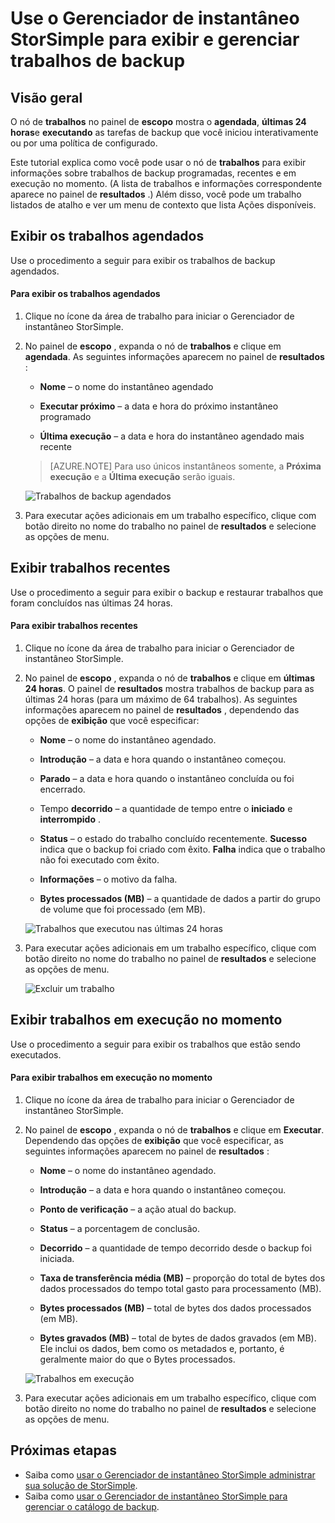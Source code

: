 <properties 
   pageTitle="Gerenciador de instantâneo StorSimple trabalhos de backup | Microsoft Azure"
   description="Descreve como usar o snap-in MMC Gerenciador de instantâneo StorSimple para exibir e gerenciar trabalhos de backup programados, atualmente em execução e concluídos."
   services="storsimple"
   documentationCenter="NA"
   authors="SharS"
   manager="carmonm"
   editor="" />
<tags 
   ms.service="storsimple"
   ms.devlang="NA"
   ms.topic="article"
   ms.tgt_pltfrm="NA"
   ms.workload="TBD"
   ms.date="04/26/2016"
   ms.author="v-sharos" />


# <a name="use-storsimple-snapshot-manager-to-view-and-manage-backup-jobs"></a>Use o Gerenciador de instantâneo StorSimple para exibir e gerenciar trabalhos de backup

## <a name="overview"></a>Visão geral

O nó de **trabalhos** no painel de **escopo** mostra o **agendada**, **últimas 24 horas**e **executando** as tarefas de backup que você iniciou interativamente ou por uma política de configurado. 

Este tutorial explica como você pode usar o nó de **trabalhos** para exibir informações sobre trabalhos de backup programadas, recentes e em execução no momento. (A lista de trabalhos e informações correspondente aparece no painel de **resultados** .) Além disso, você pode um trabalho listados de atalho e ver um menu de contexto que lista Ações disponíveis.

## <a name="view-scheduled-jobs"></a>Exibir os trabalhos agendados

Use o procedimento a seguir para exibir os trabalhos de backup agendados.

#### <a name="to-view-scheduled-jobs"></a>Para exibir os trabalhos agendados

1. Clique no ícone da área de trabalho para iniciar o Gerenciador de instantâneo StorSimple. 

2. No painel de **escopo** , expanda o nó de **trabalhos** e clique em **agendada**. As seguintes informações aparecem no painel de **resultados** :

    - **Nome** – o nome do instantâneo agendado

    - **Executar próximo** – a data e hora do próximo instantâneo programado

    - **Última execução** – a data e hora do instantâneo agendado mais recente

    >[AZURE.NOTE] Para uso únicos instantâneos somente, a **Próxima execução** e a **Última execução** serão iguais. 
 
    ![Trabalhos de backup agendados](./media/storsimple-snapshot-manager-manage-backup-jobs/HCS_SSM_Jobs_scheduled.png) 
 
3. Para executar ações adicionais em um trabalho específico, clique com botão direito no nome do trabalho no painel de **resultados** e selecione as opções de menu.

## <a name="view-recent-jobs"></a>Exibir trabalhos recentes

Use o procedimento a seguir para exibir o backup e restaurar trabalhos que foram concluídos nas últimas 24 horas.

#### <a name="to-view-recent-jobs"></a>Para exibir trabalhos recentes

1. Clique no ícone da área de trabalho para iniciar o Gerenciador de instantâneo StorSimple.

2. No painel de **escopo** , expanda o nó de **trabalhos** e clique em **últimas 24 horas**. O painel de **resultados** mostra trabalhos de backup para as últimas 24 horas (para um máximo de 64 trabalhos). As seguintes informações aparecem no painel de **resultados** , dependendo das opções de **exibição** que você especificar:

    - **Nome** – o nome do instantâneo agendado.
 
    - **Introdução** – a data e hora quando o instantâneo começou.

    - **Parado** – a data e hora quando o instantâneo concluída ou foi encerrado.

    - Tempo **decorrido** – a quantidade de tempo entre o **iniciado** e **interrompido** .

    - **Status** – o estado do trabalho concluído recentemente. **Sucesso** indica que o backup foi criado com êxito. **Falha** indica que o trabalho não foi executado com êxito.

    - **Informações** – o motivo da falha.

    - **Bytes processados (MB)** – a quantidade de dados a partir do grupo de volume que foi processado (em MB). 

    ![Trabalhos que executou nas últimas 24 horas](./media/storsimple-snapshot-manager-manage-backup-jobs/HCS_SSM_Jobs_Last_24_hours.png) 

3. Para executar ações adicionais em um trabalho específico, clique com botão direito no nome do trabalho no painel de **resultados** e selecione as opções de menu.

    ![Excluir um trabalho](./media/storsimple-snapshot-manager-manage-backup-catalog/HCS_SSM_Delete_backup.png) 
     
## <a name="view-currently-running-jobs"></a>Exibir trabalhos em execução no momento

Use o procedimento a seguir para exibir os trabalhos que estão sendo executados.

#### <a name="to-view-currently-running-jobs"></a>Para exibir trabalhos em execução no momento

1. Clique no ícone da área de trabalho para iniciar o Gerenciador de instantâneo StorSimple.

2. No painel de **escopo** , expanda o nó de **trabalhos** e clique em **Executar**. Dependendo das opções de **exibição** que você especificar, as seguintes informações aparecem no painel de **resultados** : 

    - **Nome** – o nome do instantâneo agendado.

    - **Introdução** – a data e hora quando o instantâneo começou.

    - **Ponto de verificação** – a ação atual do backup.

    - **Status** – a porcentagem de conclusão.
    
    - **Decorrido** – a quantidade de tempo decorrido desde o backup foi iniciada. 

    - **Taxa de transferência média (MB)** – proporção do total de bytes dos dados processados do tempo total gasto para processamento (MB).

    - **Bytes processados (MB)** – total de bytes dos dados processados (em MB).

    - **Bytes gravados (MB)** – total de bytes de dados gravados (em MB). Ele inclui os dados, bem como os metadados e, portanto, é geralmente maior do que o Bytes processados.

    ![Trabalhos em execução](./media/storsimple-snapshot-manager-manage-backup-jobs/HCS_SSM_Jobs_running.png)

3. Para executar ações adicionais em um trabalho específico, clique com botão direito no nome do trabalho no painel de **resultados** e selecione as opções de menu.

## <a name="next-steps"></a>Próximas etapas

- Saiba como [usar o Gerenciador de instantâneo StorSimple administrar sua solução de StorSimple](storsimple-snapshot-manager-admin.md).
- Saiba como [usar o Gerenciador de instantâneo StorSimple para gerenciar o catálogo de backup](storsimple-snapshot-manager-manage-backup-catalog.md).















            


 

